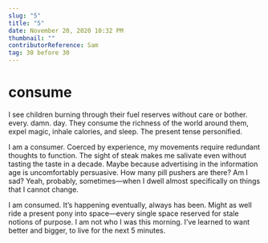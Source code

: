 ```yaml
---
slug: "5"
title: "5"
date: November 20, 2020 10:32 PM
thumbnail: ""
contributorReference: Sam
tag: 30 before 30
---
```

# consume

I see children burning through their fuel reserves without care or bother. every. damn. day. They consume the richness of the world around them, expel magic, inhale calories, and sleep. The present tense personified.

I am a consumer. Coerced by experience, my movements require redundant thoughts to function. The sight of steak makes me salivate even without tasting the taste in a decade. Maybe because advertising in the information age is uncomfortably persuasive. How many pill pushers are there? Am I sad? Yeah, probably, sometimes—when I dwell almost specifically on things that I cannot change.

I am consumed. It’s happening eventually, always has been. Might as well ride a present pony into space—every single space reserved for stale notions of purpose. I am not who I was this morning. I’ve learned to want better and bigger, to live for the next 5 minutes.